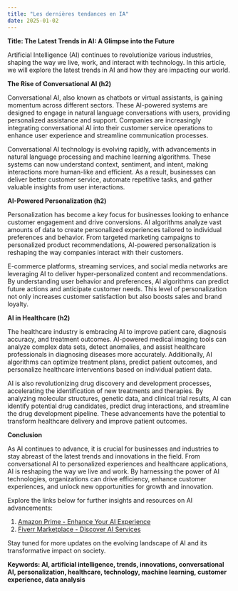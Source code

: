 ```yaml
---
title: "Les dernières tendances en IA"
date: 2025-01-02
---
```


**Title: The Latest Trends in AI: A Glimpse into the Future**

Artificial Intelligence (AI) continues to revolutionize various industries, shaping the way we live, work, and interact with technology. In this article, we will explore the latest trends in AI and how they are impacting our world.

**The Rise of Conversational AI (h2)**

Conversational AI, also known as chatbots or virtual assistants, is gaining momentum across different sectors. These AI-powered systems are designed to engage in natural language conversations with users, providing personalized assistance and support. Companies are increasingly integrating conversational AI into their customer service operations to enhance user experience and streamline communication processes.

Conversational AI technology is evolving rapidly, with advancements in natural language processing and machine learning algorithms. These systems can now understand context, sentiment, and intent, making interactions more human-like and efficient. As a result, businesses can deliver better customer service, automate repetitive tasks, and gather valuable insights from user interactions.

**AI-Powered Personalization (h2)**

Personalization has become a key focus for businesses looking to enhance customer engagement and drive conversions. AI algorithms analyze vast amounts of data to create personalized experiences tailored to individual preferences and behavior. From targeted marketing campaigns to personalized product recommendations, AI-powered personalization is reshaping the way companies interact with their customers.

E-commerce platforms, streaming services, and social media networks are leveraging AI to deliver hyper-personalized content and recommendations. By understanding user behavior and preferences, AI algorithms can predict future actions and anticipate customer needs. This level of personalization not only increases customer satisfaction but also boosts sales and brand loyalty.

**AI in Healthcare (h2)**

The healthcare industry is embracing AI to improve patient care, diagnosis accuracy, and treatment outcomes. AI-powered medical imaging tools can analyze complex data sets, detect anomalies, and assist healthcare professionals in diagnosing diseases more accurately. Additionally, AI algorithms can optimize treatment plans, predict patient outcomes, and personalize healthcare interventions based on individual patient data.

AI is also revolutionizing drug discovery and development processes, accelerating the identification of new treatments and therapies. By analyzing molecular structures, genetic data, and clinical trial results, AI can identify potential drug candidates, predict drug interactions, and streamline the drug development pipeline. These advancements have the potential to transform healthcare delivery and improve patient outcomes.

**Conclusion**

As AI continues to advance, it is crucial for businesses and industries to stay abreast of the latest trends and innovations in the field. From conversational AI to personalized experiences and healthcare applications, AI is reshaping the way we live and work. By harnessing the power of AI technologies, organizations can drive efficiency, enhance customer experiences, and unlock new opportunities for growth and innovation.

Explore the links below for further insights and resources on AI advancements:

1. [Amazon Prime - Enhance Your AI Experience](https://www.amazon.fr/amazonprime?_encoding=UTF8&primeCampaignId=prime_assoc_ft&tag=zenzen0d-21France)
2. [Fiverr Marketplace - Discover AI Services](https://go.fiverr.com/visit/?bta=1071918&brand=fiverrmarketplace)

Stay tuned for more updates on the evolving landscape of AI and its transformative impact on society.

**Keywords: AI, artificial intelligence, trends, innovations, conversational AI, personalization, healthcare, technology, machine learning, customer experience, data analysis**